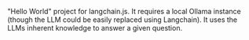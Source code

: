 "Hello World" project for langchain.js. It requires a local Ollama instance (though the LLM could be easily replaced using Langchain). It uses the LLMs inherent knowledge to answer a given question.